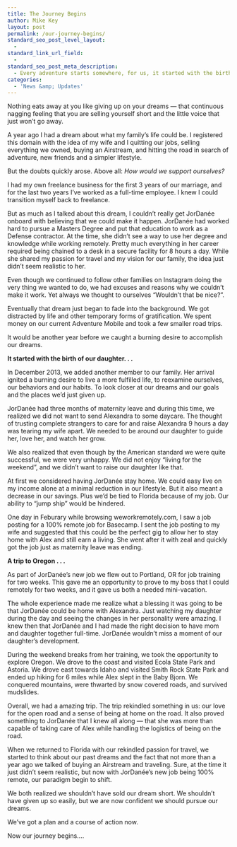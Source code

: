 ```yaml
---
title: The Journey Begins
author: Mike Key
layout: post
permalink: /our-journey-begins/
standard_seo_post_level_layout:
  - 
standard_link_url_field:
  - 
standard_seo_post_meta_description:
  - Every adventure starts somewhere, for us, it started with the birth of our daughter, and a trip to Portland, OR.
categories:
  - 'News &amp; Updates'
---
```

Nothing eats away at you like giving up on your dreams &#8212; that continuous nagging feeling that you are selling yourself short and the little voice that just won&#8217;t go away.

A year ago I had a dream about what my family&#8217;s life could be. I registered this domain with the idea of my wife and I quitting our jobs, selling everything we owned, buying an Airstream, and hitting the road in search of adventure, new friends and a simpler lifestyle.

But the doubts quickly arose. Above all: *How would we support ourselves?*

<!--more-->

I had my own freelance business for the first 3 years of our marriage, and for the last two years I&#8217;ve worked as a full-time employee. I knew I could transition myself back to freelance.

But as much as I talked about this dream, I couldn&#8217;t really get JorDanée onboard with believing that we could make it happen. JorDanée had worked hard to pursue a Masters Degree and put that education to work as a Defense contractor. At the time, she didn&#8217;t see a way to use her degree and knowledge while working remotely. Pretty much everything in her career required being chained to a desk in a secure facility for 8 hours a day. While she shared my passion for travel and my vision for our family, the idea just didn&#8217;t seem realistic to her.

Even though we continued to follow other families on Instagram doing the very thing we wanted to do, we had excuses and reasons why we couldn&#8217;t make it work. Yet always we thought to ourselves &#8220;Wouldn&#8217;t that be nice?&#8221;.

Eventually that dream just began to fade into the background. We got distracted by life and other temporary forms of gratification. We spent money on our current Adventure Mobile and took a few smaller road trips.

It would be another year before we caught a burning desire to accomplish our dreams.

**It started with the birth of our daughter. . .**

In December 2013, we added another member to our family. Her arrival ignited a burning desire to live a more fulfilled life, to reexamine ourselves, our behaviors and our habits. To look closer at our dreams and our goals and the places we&#8217;d just given up.

JorDanée had three months of maternity leave and during this time, we realized we did not want to send Alexandra to some daycare. The thought of trusting complete strangers to care for and raise Alexandra 9 hours a day was tearing my wife apart. We needed to be around our daughter to guide her, love her, and watch her grow.

We also realized that even though by the American standard we were quite successful, we were very unhappy. We did not enjoy &#8220;living for the weekend&#8221;, and we didn&#8217;t want to raise our daughter like that.

At first we considered having JorDanée stay home. We could easy live on my income alone at a minimal reduction in our lifestyle. But it also meant a decrease in our savings. Plus we&#8217;d be tied to Florida because of my job. Our ability to &#8220;jump ship&#8221; would be hindered.

One day in Feburary while browsing weworkremotely.com, I saw a job posting for a 100% remote job for Basecamp. I sent the job posting to my wife and suggested that this could be the perfect gig to allow her to stay home with Alex and still earn a living. She went after it with zeal and quickly got the job just as maternity leave was ending.

**A trip to Oregon . . .**

As part of JorDanée&#8217;s new job we flew out to Portland, OR for job training for two weeks. This gave me an opportunity to prove to my boss that I could remotely for two weeks, and it gave us both a needed mini-vacation.

The whole experience made me realize what a blessing it was going to be that JorDanée could be home with Alexandra. Just watching my daughter during the day and seeing the changes in her personality were amazing. I knew then that JorDanée and I had made the right decision to have mom and daughter together full-time. JorDanée wouldn&#8217;t miss a moment of our daughter&#8217;s development.

During the weekend breaks from her training, we took the opportunity to explore Oregon. We drove to the coast and visited Ecola State Park and Astoria. We drove east towards Idaho and visited Smith Rock State Park and ended up hiking for 6 miles while Alex slept in the Baby Bjorn. We conquered mountains, were thwarted by snow covered roads, and survived mudslides.

Overall, we had a amazing trip. The trip rekindled something in us: our love for the open road and a sense of being at home on the road. It also proved something to JorDanée that I knew all along &#8212; that she was more than capable of taking care of Alex while handling the logistics of being on the road.

When we returned to Florida with our rekindled passion for travel, we started to think about our past dreams and the fact that not more than a year ago we talked of buying an Airstream and traveling. Sure, at the time it just didn&#8217;t seem realistic, but now with JorDanée&#8217;s new job being 100% remote, our paradigm begin to shift.

We both realized we shouldn&#8217;t have sold our dream short. We shouldn&#8217;t have given up so easily, but we are now confident we should pursue our dreams.

We&#8217;ve got a plan and a course of action now.

Now our journey begins&#8230;.